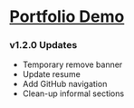 # [Portfolio Demo](https://mehdibenayed.netlify.app/)

### v1.2.0 Updates
- Temporary remove banner
- Update resume
- Add GitHub navigation
- Clean-up informal sections


